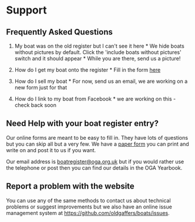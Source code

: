 # Support

## Frequently Asked Questions

1.   My boat was on the old register but I can't see it here
    * We hide boats without pictures by default. Click the 'include boats without pictures' switch and it should appear
    * While you are there, send us a picture!
   
1.   How do I get my boat onto the register
    * Fill in the form [here](https://form.jotform.com/jfbcable/new-boat)
   
1.   How do I sell my boat
    * For now, send us an email, we are working on a new form just for that
   
1.   How do I link to my boat from Facebook
    * we are working on this - check back soon

## Need Help with your boat register entry?

Our online forms are meant to be easy to fill in. They have lots of questions but you can skip all but a very few.
We have a [paper form](oga-boatregister-form-2019.pdf) you can print and write on and post it to us if you want.

Our email address is boatregister@oga.org.uk but if you would rather use the telephone or post then you can find our details in the OGA Yearbook.

## Report a problem with the website

You can use any of the same methods to contact us about technical problems or suggest improvements but we also have an online issue management
system at https://github.com/oldgaffers/boats/issues.
